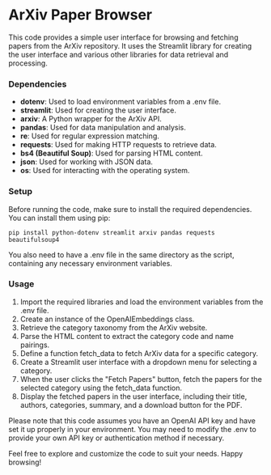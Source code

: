 # ArXiv Paper Browser
This code provides a simple user interface for browsing and fetching papers from the ArXiv repository. It uses the Streamlit library for creating the user interface and various other libraries for data retrieval and processing.

### Dependencies
- **dotenv**: Used to load environment variables from a .env file.
- **streamlit**: Used for creating the user interface.
- **arxiv**: A Python wrapper for the ArXiv API.
- **pandas**: Used for data manipulation and analysis.
- **re**: Used for regular expression matching.
- **requests**: Used for making HTTP requests to retrieve data.
- **bs4 (Beautiful Soup)**: Used for parsing HTML content.
- **json**: Used for working with JSON data.
- **os**: Used for interacting with the operating system.

### Setup
Before running the code, make sure to install the required dependencies. You can install them using pip:

`pip install python-dotenv streamlit arxiv pandas requests beautifulsoup4`

You also need to have a .env file in the same directory as the script, containing any necessary environment variables.

### Usage
1. Import the required libraries and load the environment variables from the .env file.
2. Create an instance of the OpenAIEmbeddings class.
3. Retrieve the category taxonomy from the ArXiv website.
4. Parse the HTML content to extract the category code and name pairings.
5. Define a function fetch_data to fetch ArXiv data for a specific category.
6. Create a Streamlit user interface with a dropdown menu for selecting a category.
7. When the user clicks the "Fetch Papers" button, fetch the papers for the selected category using the fetch_data function.
8. Display the fetched papers in the user interface, including their title, authors, categories, summary, and a download button for the PDF.

Please note that this code assumes you have an OpenAI API key and have set it up properly in your environment. You may need to modify the .env to provide your own API key or authentication method if necessary.

Feel free to explore and customize the code to suit your needs. Happy browsing!
